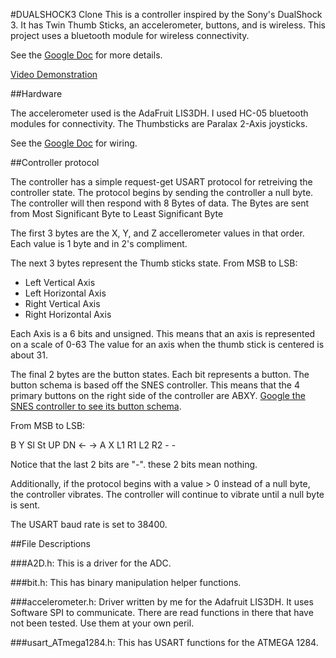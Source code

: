 #DUALSHOCK3 Clone
This is a controller inspired by the Sony's DualShock 3.
It has Twin Thumb Sticks, an accelerometer, buttons, and is wireless.
This project uses a bluetooth module for wireless connectivity.

See the [Google Doc](https://drive.google.com/open?id=0B5K5OUHJGcLmLTlsRlRZWVctNUk) for more details.

[Video Demonstration](https://www.youtube.com/watch?v=FelWu7re3BA)

##Hardware

The accelerometer used is the AdaFruit LIS3DH.
I used HC-05 bluetooth modules for connectivity.
The Thumbsticks are Paralax 2-Axis joysticks.

See the [Google Doc](https://drive.google.com/open?id=0B5K5OUHJGcLmLTlsRlRZWVctNUk) for wiring.

##Controller protocol

The controller has a simple request-get USART protocol for retreiving the controller state.
The protocol begins by sending the controller a null byte.
The controller will then respond with 8 Bytes of data.
The Bytes are sent from Most Significant Byte to Least Significant Byte

The first 3 bytes are the X, Y, and Z accellerometer values in that order.
Each value is 1 byte and in 2's compliment.

The next 3 bytes represent the Thumb sticks state.
From MSB to LSB:

- Left Vertical Axis
- Left Horizontal Axis
- Right Vertical Axis
- Right Horizontal Axis

Each Axis is a 6 bits and unsigned.
This means that an axis is represented on a scale of 0-63
The value for an axis when the thumb stick is centered is about 31.

The final 2 bytes are the button states.
Each bit represents a button.
The button schema is based off the SNES controller.
This means that the 4 primary buttons on the right side of the controller are ABXY.
[Google the SNES controller to see its button schema](https://www.google.com/search?q=snes+controller).

From MSB to LSB:

B Y Sl St UP DN <- -> A X L1 R1 L2 R2 - -

Notice that the last 2 bits are "-". these 2 bits mean nothing.

Additionally, if the protocol begins with a value > 0 instead of a null byte, the controller vibrates.
The controller will continue to vibrate until a null byte is sent.

The USART baud rate is set to 38400.

##File Descriptions

###A2D.h:
This is a driver for the ADC.

###bit.h:
This has binary manipulation helper functions.

###accelerometer.h:
Driver written by me for the Adafruit LIS3DH.
It uses Software SPI to communicate.
There are read functions in there that have not been tested.
Use them at your own peril.

###usart_ATmega1284.h:
This has USART functions for the ATMEGA 1284.
